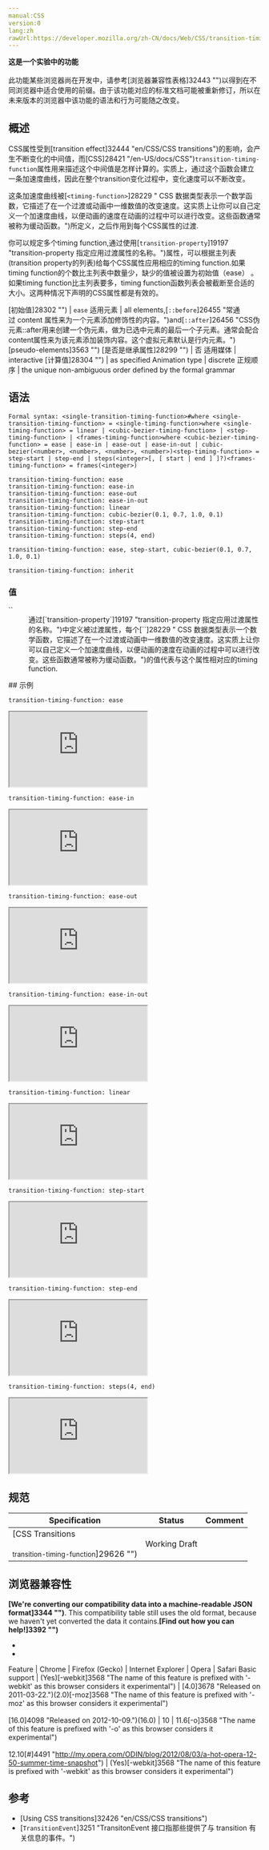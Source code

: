 ```yaml
---
manual:CSS
version:0
lang:zh
rawUrl:https://developer.mozilla.org/zh-CN/docs/Web/CSS/transition-timing-function#Browser_compatibility
---
```






**这是一个实验中的功能**<br></br>此功能某些浏览器尚在开发中，请参考[浏览器兼容性表格]32443 "")以得到在不同浏览器中适合使用的前缀。由于该功能对应的标准文档可能被重新修订，所以在未来版本的浏览器中该功能的语法和行为可能随之改变。



## 概述<a name="概述"></a>


CSS属性受到[transition effect]32444 "en/CSS/CSS transitions")的影响，会产生不断变化的中间值，而[CSS]28421 "/en-US/docs/CSS")`transition-timing-function`属性用来描述这个中间值是怎样计算的。实质上，通过这个函数会建立一条加速度曲线，因此在整个transition变化过程中，变化速度可以不断改变。



这条加速度曲线被[`<timing-function>`]28229 "<timing-function> CSS 数据类型表示一个数学函数，它描述了在一个过渡或动画中一维数值的改变速度。这实质上让你可以自己定义一个加速度曲线，以便动画的速度在动画的过程中可以进行改变。这些函数通常被称为缓动函数。")所定义，之后作用到每个CSS属性的过渡.



你可以规定多个timing function,通过使用[`transition-property`]19197 "transition-property 指定应用过渡属性的名称。")属性，可以根据主列表(transition property的列表)给每个CSS属性应用相应的timing function.如果timing function的个数比主列表中数量少，缺少的值被设置为初始值（ease） 。如果timing function比主列表要多，timing function函数列表会被截断至合适的大小。这两种情况下声明的CSS属性都是有效的。


[初始值]28302 "") | `ease` 
适用元素 | all elements,[`::before`]26455 "常通过 content 属性来为一个元素添加修饰性的内容。")and[`::after`]26456 "CSS伪元素::after用来创建一个伪元素，做为已选中元素的最后一个子元素。通常会配合content属性来为该元素添加装饰内容。这个虚拟元素默认是行内元素。")[pseudo-elements]3563 "") 
[是否是继承属性]28299 "") | 否 
适用媒体 | interactive 
[计算值]28304 "") | as specified 
Animation type | discrete 
正规顺序 | the unique non-ambiguous order defined by the formal grammar 


## 语法<a name="语法"></a>

```
Formal syntax: <single-transition-timing-function>#where <single-transition-timing-function> = <single-timing-function>where <single-timing-function> = linear | <cubic-bezier-timing-function> | <step-timing-function> | <frames-timing-function>where <cubic-bezier-timing-function> = ease | ease-in | ease-out | ease-in-out | cubic-bezier(<number>, <number>, <number>, <number>)<step-timing-function> = step-start | step-end | steps(<integer>[, [ start | end ] ]?)<frames-timing-function> = frames(<integer>)

```

```
transition-timing-function: ease
transition-timing-function: ease-in
transition-timing-function: ease-out
transition-timing-function: ease-in-out
transition-timing-function: linear
transition-timing-function: cubic-bezier(0.1, 0.7, 1.0, 0.1)
transition-timing-function: step-start
transition-timing-function: step-end
transition-timing-function: steps(4, end)

transition-timing-function: ease, step-start, cubic-bezier(0.1, 0.7, 1.0, 0.1)

transition-timing-function: inherit
```

### 值<a name="值"></a>
<dl><dt id=''>`<timing-function>`</dt><dd>通过[`transition-property`]19197 "transition-property 指定应用过渡属性的名称。")中定义被过渡属性，每个[`<timing-function>`]28229 "<timing-function> CSS 数据类型表示一个数学函数，它描述了在一个过渡或动画中一维数值的改变速度。这实质上让你可以自己定义一个加速度曲线，以便动画的速度在动画的过程中可以进行改变。这些函数通常被称为缓动函数。")的值代表与这个属性相对应的timing function.</dd></dl>
## 示例<a name="示例"></a>


`transition-timing-function: ease`

<iframe src='https://mdn.mozillademos.org/zh-CN/docs/Web/CSS/transition-timing-function$samples/ttf_ease?revision=999721' width='275' height='150'></iframe>




`transition-timing-function: ease-in`

<iframe src='https://mdn.mozillademos.org/zh-CN/docs/Web/CSS/transition-timing-function$samples/ttf_easein?revision=999721' width='275' height='150'></iframe>




`transition-timing-function: ease-out`

<iframe src='https://mdn.mozillademos.org/zh-CN/docs/Web/CSS/transition-timing-function$samples/ttf_easeout?revision=999721' width='275' height='150'></iframe>




`transition-timing-function: ease-in-out`

<iframe src='https://mdn.mozillademos.org/zh-CN/docs/Web/CSS/transition-timing-function$samples/ttf_easeinout?revision=999721' width='275' height='150'></iframe>





`transition-timing-function: linear`

<iframe src='https://mdn.mozillademos.org/zh-CN/docs/Web/CSS/transition-timing-function$samples/ttf_linear?revision=999721' width='275' height='150'></iframe>




`transition-timing-function: step-start`

<iframe src='https://mdn.mozillademos.org/zh-CN/docs/Web/CSS/transition-timing-function$samples/ttf_stepstart?revision=999721' width='275' height='150'></iframe>




`transition-timing-function: step-end`

<iframe src='https://mdn.mozillademos.org/zh-CN/docs/Web/CSS/transition-timing-function$samples/ttf_stepend?revision=999721' width='275' height='150'></iframe>




`transition-timing-function: steps(4, end)`

<iframe src='https://mdn.mozillademos.org/zh-CN/docs/Web/CSS/transition-timing-function$samples/ttf_step4end?revision=999721' width='275' height='150'></iframe>



## 规范<a name="规范"></a>

Specification | Status | Comment 
 ---  |  ---  |  ---  | 
[CSS Transitions<br></br><small>transition-timing-function</small>]29626 "") | Working Draft |  


## 浏览器兼容性<a name="浏览器兼容性"></a>


**[We&#39;re converting our compatibility data into a machine-readable JSON format]3344 "")**. This compatibility table still uses the old format, because we haven&#39;t yet converted the data it contains.**[Find out how you can help!]3392 "")**


* 
* 

Feature | Chrome | Firefox (Gecko) | Internet Explorer | Opera | Safari 
Basic support | (Yes)[-webkit]3568 "The name of this feature is prefixed with '-webkit' as this browser considers it experimental") | [4.0]3678 "Released on 2011-03-22.")(2.0)[-moz]3568 "The name of this feature is prefixed with '-moz' as this browser considers it experimental")<br></br>[16.0]4098 "Released on 2012-10-09.")(16.0) | 10 | 11.6[-o]3568 "The name of this feature is prefixed with '-o' as this browser considers it experimental")<br></br>12.10[#]4491 "http://my.opera.com/ODIN/blog/2012/08/03/a-hot-opera-12-50-summer-time-snapshot") | (Yes)[-webkit]3568 "The name of this feature is prefixed with '-webkit' as this browser considers it experimental") 




## 参考<a name="参考"></a>

* [Using CSS transitions]32426 "en/CSS/CSS transitions")
* [`TransitionEvent`]3251 "TransitonEvent 接口指那些提供了与 transition 有关信息的事件。")




